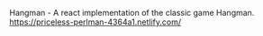 Hangman - A react implementation of the classic game Hangman.<br/>
https://priceless-perlman-4364a1.netlify.com/
